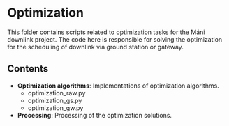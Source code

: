 # Optimization

This folder contains scripts related to optimization tasks for the Máni downlink project. The code here is responsible for solving the optimization for the scheduling of downlink via ground station or gateway.

## Contents

- **Optimization algorithms**: Implementations of optimization algorithms.
    - optimization_raw.py
    - optimization_gs.py
    - optimization_gw.py
- **Processing**: Processing of the optimization solutions.


<!-- `heduh` dqwd
*dadw*
```python
def lukas_er_gay(state = True):
    if state is False:
        return True
    return state

``` -->